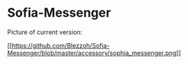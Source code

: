 # Sofia-Messenger

Picture of current version:

[[https://github.com/Blezzoh/Sofia-Messenger/blob/master/accessory/sophia_messenger.png]]
